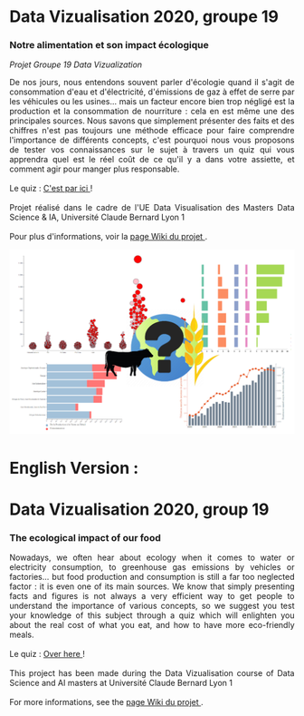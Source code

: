 # Data Vizualisation 2020, groupe 19 #
### Notre alimentation et son impact écologique ###
*Projet Groupe 19 Data Vizualization*  
<p align="justify">
De nos jours, nous entendons souvent parler d'écologie quand il s'agit de consommation d'eau et d'électricité, d'émissions de gaz à effet de serre par les véhicules ou les usines... mais un facteur encore bien trop négligé est la production et la consommation de nourriture : cela en est même une des principales sources.
Nous savons que simplement présenter des faits et des chiffres n'est pas toujours une méthode efficace pour faire comprendre l'importance de différents concepts, c'est pourquoi nous vous proposons de tester vos connaissances sur le sujet à travers un quiz qui vous apprendra quel est le réel coût de ce qu'il y a dans votre assiette, et comment agir pour manger plus responsable.
</br>
</br>
Le quiz :  <a href="https://shoneildray.github.io/Nourriture_et_Environnement_ProjetDataViz2020/index.html"> C'est par ici </a> !
</br>
</br>
Projet réalisé dans le cadre de l'UE Data Visualisation des Masters Data Science & IA, Université Claude Bernard Lyon 1  
</br>
</br>
Pour plus d'informations, voir la <a href="https://github.com/Shoneildray/Nourriture_et_Environnement_ProjetDataViz2020/wiki"> page Wiki du projet </a>.
</br>
</p>

![](https://github.com/Shoneildray/DataViz/blob/main/Images%20wiki/19-teaser.png)

# English Version : #
# Data Vizualisation 2020, group 19 #
### The ecological impact of our food ###
<p align="justify">
Nowadays, we often hear about ecology when it comes to water or electricity consumption, to greenhouse gas emissions by vehicles or factories... but food production and consumption is still a far too neglected factor : it is even one of its main sources.
We know that simply presenting facts and figures is not always a very efficient way to get people to understand the importance of various concepts, so we suggest you test your knowledge of this subject through a quiz which will enlighten you about the real cost of what you eat, and how to have more eco-friendly meals.
</br>
</br>
Le quiz :  <a href="https://shoneildray.github.io/Nourriture_et_Environnement_ProjetDataViz2020/index.html"> Over here </a> !
</br>
</br>
This project has been made during the Data Vizualisation course of Data Science and AI masters at Université Claude Bernard Lyon 1
</br>
</br>
For more informations, see the <a href="https://github.com/Shoneildray/Nourriture_et_Environnement_ProjetDataViz2020/wiki"> page Wiki du projet </a>.
</p>
